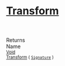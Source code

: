 # [Transform](./RealisticImageGenerator-100663701.md)


<br><br>
Returns<img width=542/>Name
<br>
<sub>[Void](https://docs.microsoft.com/en-us/dotnet/api/System.Void)</sub><img width=500/><sub>[Transform](./RealisticImageGenerator-100663701.md) ( [`Signature`](./../../Signature.md) )</sub><br>


